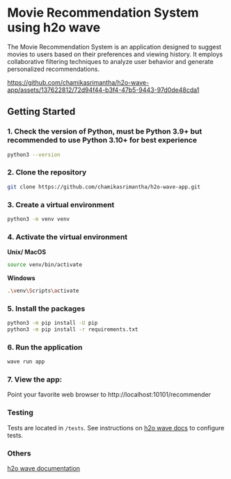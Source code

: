 # Movie Recommendation System using h2o wave

The Movie Recommendation System is an application designed to suggest movies to users based on their preferences and viewing history. It employs collaborative filtering techniques to analyze user behavior and generate personalized recommendations.

https://github.com/chamikasrimantha/h2o-wave-app/assets/137622812/72d94f44-b3f4-47b5-9443-97d0de48cda1


## Getting Started

### 1. Check the version of Python, must be Python 3.9+ but recommended to use Python 3.10+ for best experience
``` bash
python3 --version
```

### 2. Clone the repository
``` bash
git clone https://github.com/chamikasrimantha/h2o-wave-app.git
```

### 3. Create a virtual environment
``` bash
python3 -m venv venv
```

### 4. Activate the virtual environment
**Unix/ MacOS**
``` bash
source venv/bin/activate
```

**Windows**
``` bash
.\venv\Scripts\activate
```

### 5. Install the packages
``` bash
python3 -m pip install -U pip
python3 -m pip install -r requirements.txt
```

### 6. Run the application
``` bash
wave run app
```

### 7. View the app:
Point your favorite web browser to http://localhost:10101/recommender

### Testing
Tests are located in ```/tests```. See instructions on [h2o wave docs](https://wave.h2o.ai/docs/browser-testing) to configure tests.

### Others

[h2o wave documentation](https://wave.h2o.ai/docs/getting-started)
